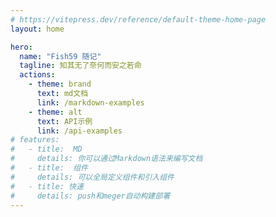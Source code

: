 ```yaml
---
# https://vitepress.dev/reference/default-theme-home-page
layout: home

hero:
  name: "Fish59 随记"
  tagline: 知其无了奈何而安之若命
  actions:
    - theme: brand
      text: md文档
      link: /markdown-examples
    - theme: alt
      text: API示例
      link: /api-examples
# features:
#   - title:  MD
#     details: 你可以通过Markdown语法来编写文档
#   - title:  组件
#     details: 可以全局定义组件和引入组件
#   - title: 快速
#     details: push和meger自动构建部署
---
```

